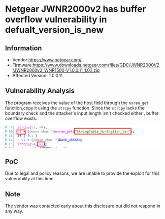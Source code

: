 # Netgear JWNR2000v2 has  buffer overflow vulnerability  in defualt_version_is_new



## Information

- Vendor:https://www.netgear.com/
- Firmware:https://www.downloads.netgear.com/files/GDC/JWNR2000V2/JWNR2000v2_WNR1500-V1.0.0.11_1.0.1.zip
- Affected Version: 1.0.0.11



## Vulnerability Analysis

The program receives the value of the host field through the `nvram_get` function,copy it using the `strcpy` function. Since the `strcpy` lacks the boundary check and the attacker's input length isn't checked either , buffer overflow exists.

![code](code.png)

## PoC

 Due to legal and policy reasons, we are unable to provide the exploit for this  vulnerability at this time.



##  Note

The vendor was contacted early about this disclosure but did not respond in any  way.

